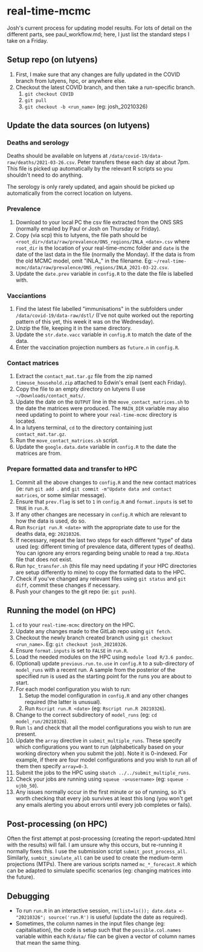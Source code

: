 # real-time-mcmc

Josh's current process for updating model results.
For lots of detail on the different parts, see paul_workflow.md; here, I just list the standard steps I take on a Friday.

## Setup repo (on lutyens)

1. First, I make sure that any changes are fully updated in the COVID branch from lutyens, hpc, or anywhere else.
2. Checkout the latest COVID branch, and then take a run-specific branch.
	1. `git checkout COVID`
	1. `git pull`
	1. `git checkout -b <run_name>` (eg: josh_20210326)

## Update the data sources (on lutyens)

### Deaths and serology

Deaths should be available on lutyens at `/data/covid-19/data-raw/deaths/2021-03-26.csv`.
Peter transfers these each day at about 7pm.
This file is picked up automatically by the relevant R scripts so you shouldn't need to do anything.

The serology is only rarely updated, and again should be picked up automatically from the correct location on lutyens.

### Prevalence

1. Download to your local PC the csv file extracted from the ONS SRS (normally emailed by Paul or Josh on Thursday or Friday).
2. Copy (via scp) this to lutyens, the file path should be `<root_dir>/data/raw/prevalence/ONS_regions/INLA_<date>.csv` where `root_dir` is the location of your real-time-mcmc folder and `date` is the date of the last data in the file (normally the Monday). If the data is from the old MCMC model, omit "INLA_" in the filename. Eg: `~/real-time-mcmc/data/raw/prevalence/ONS_regions/INLA_2021-03-22.csv`.
3. Update the `date.prev` variable in `config.R` to the date the file is labelled with.

### Vacciantions

1. Find the latest file labelled "immunisations" in the subfolders under `/data/covid-19/data-raw/dstl/` (I've not quite worked out the reporting pattern of this yet, this week it was on the Wednesday).
2. Unzip the file, keeping it in the same directory.
3. Update the `str.date.vacc` variable in `config.R` to match the date of the data.
4. Enter the vaccination projection numbers as `future.n` in `config.R`.

### Contact matrices

1. Extract the `contact_mat.tar.gz` file from the zip named `timeuse_household.zip` attached to Edwin's email (sent each Friday).
2. Copy the file to an empty directory on lutyens (I use `~/Downloads/contact_mats/`.
4. Update the date on the `OUTPUT` line in the `move_contact_matrices.sh` to the date the matrices were produced. The `MAIN_DIR` variable may also need updating to point to where your `real-time-mcmc` directory is located.
4. In a lutyens terminal, `cd` to the directory containing just `contact_mat.tar.gz`.
5. Run the `move_contact_matrices.sh` script.
6. Update the `google.data.date` variable in `config.R` to the date the matrices are from.

### Prepare formatted data and transfer to HPC

1. Commit all the above changes to `config.R` and the new contact matrices (ie: run `git add .` and `git commit -m"Update data and contact matrices`, or some similar message).
2. Ensure that `prev.flag` is set to `1` in `config.R` and `format.inputs` is set to `TRUE` in `run.R`.
3. If any other changes are necessary in `config.R` which are relevant to how the data is used, do so.
4. Run `Rscript run.R <date>` with the appropriate date to use for the deaths data, eg: `20210326`.
5. If necessary, repeat the last two steps for each different "type" of data used (eg: different timing of prevalence data, different types of deaths). You can ignore any errors regarding being unable to read a `tmp.RData` file that does not exist.
7. Run `hpc_transfer.sh` (this file may need updating if your HPC directories are setup differently to mine) to copy the formatted data to the HPC.
8. Check if you've changed any relevant files using `git status` and `git diff`, commit these changes if necessary.
9. Push your changes to the git repo (ie: `git push`).

## Running the model (on HPC)

1. `cd` to your `real-time-mcmc` directory on the HPC.
2. Update any changes made to the GitLab repo using `git fetch`.
3. Checkout the newly branch created branch using `git checkout <run_name>`. Eg: `git checkout josh_20210326`.
4. Ensure `format.inputs` is set to `FALSE` in `run.R`.
5. Load the needed modules on the HPC using `module load R/3.6 pandoc`.
6. (Optional) update `previous.run.to.use` in `config.R` to a sub-directory of `model_runs` with a recent run. A sample from the posterior of the specified run is used as the starting point for the runs you are about to start.
7. For each model configuration you wish to run:
	1. Setup the model configuration in `config.R` and any other changes required (the latter is unusual).
	2. Run `Rscript run.R <date>` (eg: `Rscript run.R 20210326`).
8. Change to the correct subdirectory of `model_runs` (eg: `cd model_run/20210326`).
9. Run `ls` and check that all the model configurations you wish to run are present.
10. Update the `array` directive in `submit_multiple_runs`. These specify which configurations you want to run (alphabetically based on your working directory when you submit the job). Note it is 0-indexed. For example, if there are four model configurations and you wish to run all of them then specify `array=0-3`.
11. Submit the jobs to the HPC using `sbatch ../../submit_multiple_runs`.
12. Check your jobs are running using `squeue -u<username>` (eg: `squeue -ujbb_50`).
13. Any issues normally occur in the first minute or so of running, so it's worth checking that every job survives at least this long (you won't get any emails alerting you about errors until every job completes or fails).

## Post-processing (on HPC)

Often the first attempt at post-processing (creating the report-updated.html with the results) will fail.
I am unsure why this occurs, but re-running it normally fixes this.
I use the submission script `submit_post_process_all`.
Similarly, `sumbit_simulate_all` can be used to create the medium-term projections (MTPs).
There are various scripts named `mc_*_forecast.R` which can be adapted to simulate specific scenarios (eg: changing matrices into the future).

## Debugging

* To run `run.R` in an interactive session, `rm(list=ls()); date.data <- "20210326"; source('run.R')` is useful (update the date as required).
* Sometimes, the column names in the input files change (eg: capitalisation), the code is setup such that the `possible.col.names` variable within each `R/data/` file can be given a vector of column names that mean the same thing.

